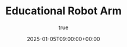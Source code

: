 ---
title: "Educational Robot Arm"
date: 2025-01-05T09:00:00+00:00
description: Introduction to Sample Post
hero: images/error_plot.png
author:
  image: /images/sharwin_portrait.jpg
menu:
  sidebar:
    name: Educational Robot Arm
    identifier: robot-arm-edu
    weight: 4
tags: ["Basic", "Multi-lingual"]
categories: ["Basic"]
---